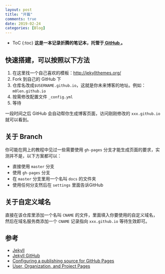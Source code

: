 ```yaml
---
layout: post
title: "开篇"
comments: true
date: 2019-02-24
categories: [Blog]
---
```


* ToC
{:toc}
**这是一本记录折腾的笔记本，托管于[ GitHub ](https://github.com/m0len/m0len.github.io)。**

## 快速搭建，可以按照以下方法

1. 在这里找一个自己喜欢的模板：http://jekyllthemes.org/
2. Fork 到自己的 GitHub 下
3. 仓库名改成`$USERNAME.github.io`，这就是你未来博客的地址。例如： `m0len.github.io` 
4. 按需修改配置文件 `_config.yml` 
5. 等待

一段时间之后 GitHub 会自动帮你生成博客页面，访问刚刚修改的 `xxx.github.io` 就可以看到。

## 关于 Branch

你可能在网上的教程中见过一些需要使用 `gh-pages` 分支才能生成页面的要求，实测并不是，以下方案都可以：

* 直接使用 `master` 分支
* 使用 `gh-pages` 分支
* 在 `master` 分支里用一个名叫 `docs` 的文件夹
* 使用任何分支然后在 `settings` 里面告诉GitHub

## 关于自定义域名

直接在该仓库里添加一个名叫 `CNAME` 的文件，里面填入你要使用的自定义域名，然后在域名服务商添加一个 `CNAME` 记录指向 `xxx.github.io` 等待生效即可。

## 参考

* [Jekyll](https://jekyllrb.com/)
* [Jekyll GitHub](https://github.com/jekyll/jekyll)
* [Configuring a publishing source for GitHub Pages](https://help.github.com/en/articles/configuring-a-publishing-source-for-github-pages)
* [User, Organization, and Project Pages](https://help.github.com/en/articles/user-organization-and-project-pages)
